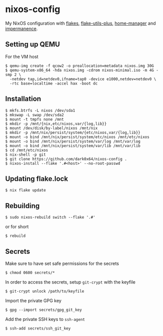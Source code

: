 # nixos-config
My NixOS configuration with [flakes](https://nixos.wiki/wiki/Flakes),
[flake-utils-plus](https://github.com/gytis-ivaskevicius/flake-utils-plus),
[home-manager](https://github.com/nix-community/home-manager) and
[impermanence](https://github.com/nix-community/impermanence).

## Setting up QEMU
For the VM host
```
$ qemu-img create -f qcow2 -o preallocation=metadata nixos.img 30G
$ qemu-system-x86_64 -hda nixos.img -cdrom nixos-minimal.iso -m 4G -smp 2 \
  -netdev tap,id=netdev0,ifname=tap0 -device e1000,netdev=netdev0 \
  -rtc base=localtime -accel hax -boot dc
```

## Installation
```
$ mkfs.btrfs -L nixos /dev/sda1
$ mkswap -L swap /dev/sda2
$ mount -t tmpfs none /mnt
$ mkdir -p /mnt/{nix,etc/nixos,var/{log,lib}}
$ mount /dev/disk/by-label/nixos /mnt/nix
$ mkdir -p /mnt/nix/persist/system/{etc/nixos,var/{log,lib}}
$ mount -o bind /mnt/nix/persist/system/etc/nixos /mnt/etc/nixos
$ mount -o bind /mnt/nix/persist/system/var/log /mnt/var/log
$ mount -o bind /mnt/nix/persist/system/var/lib /mnt/var/lib
$ cd /mnt/etc/nixos
$ nix-shell -p git
$ git clone https://github.com/dark0x64/nixos-config .
$ nixos-install --flake '.#<host>' --no-root-passwd
```

## Updating flake.lock
```
$ nix flake update
```

## Rebuilding
```
$ sudo nixos-rebuild switch --flake '.#'
```
or for short
```
$ rebuild
```

## Secrets
Make sure to have set safe permissions for the secrets
```
$ chmod 0600 secrets/*
```

In order to access the secrets, setup `git-crypt` with the keyfile
```
$ git-crypt unlock /path/to/keyfile
```

Import the private GPG key
```
$ gpg --import secrets/gpg_git_key
```

Add the private SSH keys to `ssh-agent`
```
$ ssh-add secrets/ssh_git_key
```
